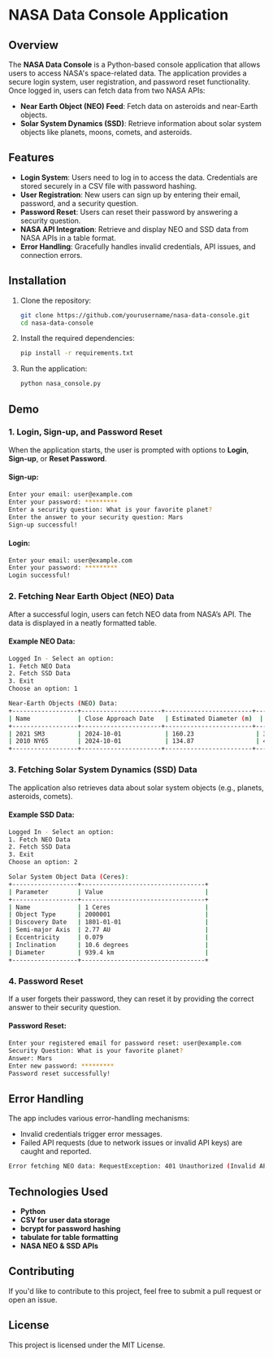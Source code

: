 
# NASA Data Console Application

## Overview
The **NASA Data Console** is a Python-based console application that allows users to access NASA's space-related data. The application provides a secure login system, user registration, and password reset functionality. Once logged in, users can fetch data from two NASA APIs:
- **Near Earth Object (NEO) Feed**: Fetch data on asteroids and near-Earth objects.
- **Solar System Dynamics (SSD)**: Retrieve information about solar system objects like planets, moons, comets, and asteroids.

## Features
- **Login System**: Users need to log in to access the data. Credentials are stored securely in a CSV file with password hashing.
- **User Registration**: New users can sign up by entering their email, password, and a security question.
- **Password Reset**: Users can reset their password by answering a security question.
- **NASA API Integration**: Retrieve and display NEO and SSD data from NASA APIs in a table format.
- **Error Handling**: Gracefully handles invalid credentials, API issues, and connection errors.

## Installation

1. Clone the repository:
    ```bash
    git clone https://github.com/yourusername/nasa-data-console.git
    cd nasa-data-console
    ```

2. Install the required dependencies:
    ```bash
    pip install -r requirements.txt
    ```

3. Run the application:
    ```bash
    python nasa_console.py
    ```

## Demo

### 1. **Login, Sign-up, and Password Reset**
When the application starts, the user is prompted with options to **Login**, **Sign-up**, or **Reset Password**.

#### **Sign-up:**
```bash
Enter your email: user@example.com
Enter your password: *********
Enter a security question: What is your favorite planet?
Enter the answer to your security question: Mars
Sign-up successful!
```

#### **Login:**
```bash
Enter your email: user@example.com
Enter your password: *********
Login successful!
```

### 2. **Fetching Near Earth Object (NEO) Data**
After a successful login, users can fetch NEO data from NASA’s API. The data is displayed in a neatly formatted table.

#### **Example NEO Data:**
```bash
Logged In - Select an option:
1. Fetch NEO Data
2. Fetch SSD Data
3. Exit
Choose an option: 1

Near-Earth Objects (NEO) Data:
+------------------+----------------------+------------------------+------------------+------------------+-------------+
| Name             | Close Approach Date   | Estimated Diameter (m)  | Velocity (km/h)  | Miss Distance (km) | Hazardous   |
+------------------+----------------------+------------------------+------------------+------------------+-------------+
| 2021 SM3         | 2024-10-01            | 160.23                 | 37000            | 7840000           | False       |
| 2010 NY65        | 2024-10-01            | 134.87                 | 45432            | 5840000           | True        |
+------------------+----------------------+------------------------+------------------+------------------+-------------+
```

### 3. **Fetching Solar System Dynamics (SSD) Data**
The application also retrieves data about solar system objects (e.g., planets, asteroids, comets).

#### **Example SSD Data:**
```bash
Logged In - Select an option:
1. Fetch NEO Data
2. Fetch SSD Data
3. Exit
Choose an option: 2

Solar System Object Data (Ceres):
+------------------+----------------------------------+
| Parameter        | Value                            |
+------------------+----------------------------------+
| Name             | 1 Ceres                          |
| Object Type      | 2000001                          |
| Discovery Date   | 1801-01-01                       |
| Semi-major Axis  | 2.77 AU                          |
| Eccentricity     | 0.079                            |
| Inclination      | 10.6 degrees                     |
| Diameter         | 939.4 km                         |
+------------------+----------------------------------+
```

### 4. **Password Reset**
If a user forgets their password, they can reset it by providing the correct answer to their security question.

#### **Password Reset:**
```bash
Enter your registered email for password reset: user@example.com
Security Question: What is your favorite planet?
Answer: Mars
Enter new password: *********
Password reset successfully!
```

## Error Handling
The app includes various error-handling mechanisms:
- Invalid credentials trigger error messages.
- Failed API requests (due to network issues or invalid API keys) are caught and reported.
  
```bash
Error fetching NEO data: RequestException: 401 Unauthorized (Invalid API Key)
```

## Technologies Used
- **Python**
- **CSV for user data storage**
- **bcrypt for password hashing**
- **tabulate for table formatting**
- **NASA NEO & SSD APIs**

## Contributing
If you'd like to contribute to this project, feel free to submit a pull request or open an issue.

## License
This project is licensed under the MIT License.
